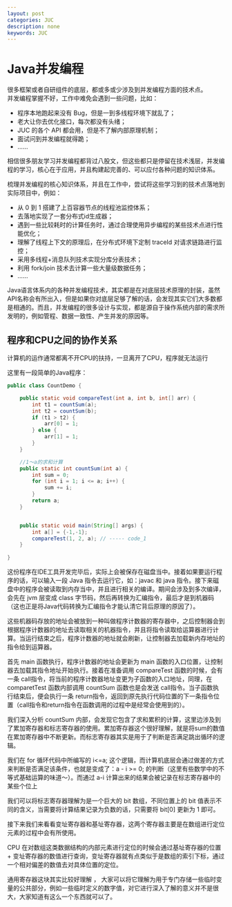 ```yaml
---
layout: post
categories: JUC
description: none
keywords: JUC
---
```

# Java并发编程
很多框架或者自研组件的底层，都或多或少涉及到并发编程方面的技术点。    
并发编程掌握不好，工作中难免会遇到一些问题，比如：
- 程序本地跑起来没有 Bug，但是一到多线程环境下就乱了；
- 老大让你去优化接口，每次都没有头绪；
- JUC 的各个 API 都会用，但是不了解内部原理机制；
- 面试问到并发编程就得跪；
- ……

相信很多朋友学习并发编程都背过八股文，但这些都只是停留在技术浅层，并发编程的学习，核心在于应用，并且构建起完善的、可以应付各种问题的知识体系。

梳理并发编程的核心知识体系，并且在工作中，尝试将这些学习到的技术点落地到实际项目中，例如：
- 从 0 到 1 搭建了上百容器节点的线程池监控体系；
- 去落地实现了一套分布式id生成器；
- 遇到一些比较耗时的计算任务时，通过合理使用异步编程的某些技术点进行性能优化；
- 理解了线程上下文的原理后，在分布式环境下定制 traceId 对请求链路进行监控；
- 采用多线程+消息队列技术实现分库分表技术；
- 利用 fork/join 技术去计算一些大量级数据任务；
- ……

Java语言体系内的各种并发编程技术，其实都是在对底层技术原理的封装，虽然API名称会有所出入，但是如果你对底层足够了解的话，会发现其实它们大多数都是相通的。而且，并发编程的很多设计与实现，都是源自于操作系统内部的需求所发明的，例如管程、数据一致性、产生并发的原因等。

## 程序和CPU之间的协作关系
计算机的运作通常都离不开CPU的扶持，一旦离开了CPU，程序就无法运行

这里有一段简单的Java程序：
```java
public class CountDemo {

    public static void compareTest(int a, int b, int[] arr) {
        int t1 = countSum(a);
        int t2 = countSum(b);
        if (t1 > t2) {
            arr[0] = 1;
        } else {
            arr[1] = 1;
        }
    }

    //1～a的求和计算
    public static int countSum(int a) {
        int sum = 0;
        for (int i = 1; i <= a; i++) {
            sum += i;
        }
        return a;
    }


    public static void main(String[] args) {
        int a[] = {-1,-1};
        compareTest(1, 2, a); // ----- code_1
    }
    
}
```
这份程序在IDE工具开发完毕后，实际上会被保存在磁盘当中。接着如果要运行程序的话，可以输入一段 Java 指令去运行它，如：javac 和 java 指令。接下来磁盘中的程序会被读取到内存当中，并且进行相关的编译。期间会涉及到多次编译，会先在 jvm 层变成 class 字节码，然后再转换为汇编指令，最后才是到机器码（这也正是将Java代码转换为汇编指令才能认清它背后原理的原因了）。

这些机器码存放的地址会被放到一种叫做程序计数器的寄存器中，之后控制器会到根据程序计数器的地址去读取相关的机器指令，并且将指令读取给运算器进行计算。当运行结束之后，程序计数器的地址就会刷新，让控制器去加载新内存地址的指令给到运算器。

首先 main 函数执行，程序计数器的地址会更新为 main 函数的入口位置，让控制器去加载其指令地址开始执行。接着在准备调用 compareTest 函数的时候，会有一条 call指令，将当前的程序计数器地址变更为子函数的入口地址，同理，在 comparetTest 函数内部调用 countSum 函数也是会发送 call指令。当子函数执行结束后，便会执行一条 return指令，返回到原先执行代码位置的下一条指令位置（call指令和return指令在函数调用的过程中是经常会使用到的）。

我们深入分析 countSum 内部，会发现它包含了求和累积的计算，这里边涉及到了累加寄存器和标志寄存器的使用。累加寄存器这个很好理解，就是将sum的数值在累加寄存器中不断更新。而标志寄存器其实是用于了判断是否满足跳出循环的逻辑。

我们在 for 循环代码中所编写的 i<=a; 这个逻辑，而计算机底层会通过做差的方式来判断是否满足该条件，也就是变成了：a - i >= 0; 的判断（这里有些数学中的不等式基础运算的味道～）。而通过 a-i 计算出来的结果会被记录在标志寄存器中的某些个位上

我们可以将标志寄存器理解为是一个巨大的 bit 数组，不同位置上的 bit 值表示不同的含义，当需要将计算结果记录为负数的话，只需要将 bit[0] 更新为 1 即可。

接下来我们来看看变址寄存器和基址寄存器，这两个寄存器主要是在数组进行定位元素的过程中会有所使用。

CPU 在对数组这类数据结构的内部元素进行定位的时候会通过基址寄存器的位置 + 变址寄存器的数值进行查询，变址寄存器就有点类似于是数组的索引下标，通过一个相对偏差的数值去对具体位置的定位。

通用寄存器这块其实比较好理解 ， 大家可以将它理解为用于专门存储一些临时变量的公共部分，例如一些临时定义的数字值，对它进行深入了解的意义并不是很大，大家知道有这么一个东西就可以了。